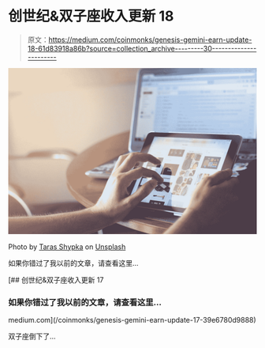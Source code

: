 # 创世纪&双子座收入更新 18

> 原文：<https://medium.com/coinmonks/genesis-gemini-earn-update-18-61d83918a86b?source=collection_archive---------30----------------------->

![](img/7ad99a61e2e52062d642c69717abb08a.png)

Photo by [Taras Shypka](https://unsplash.com/es/@bugsster?utm_source=medium&utm_medium=referral) on [Unsplash](https://unsplash.com?utm_source=medium&utm_medium=referral)

如果你错过了我以前的文章，请查看这里…

[](/coinmonks/genesis-gemini-earn-update-17-39e6780d9888) [## 创世纪&双子座收入更新 17

### 如果你错过了我以前的文章，请查看这里…

medium.com](/coinmonks/genesis-gemini-earn-update-17-39e6780d9888) 

双子座倒下了…